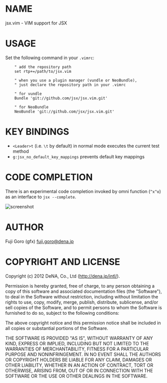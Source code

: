 # NAME

jsx.vim - VIM support for JSX

# USAGE

Set the following command in your `.vimrc`:

```VimL
    " add the repository path
    set rtp+=/path/to/jsx.vim

    " when you use a plugin manager (vundle or NeoBundle),
    " just declare the repository path in your .vimrc

    " for vundle
    Bundle 'git://github.com/jsx/jsx.vim.git'

    " for NeoBundle
    NeoBundle 'git://github.com/jsx/jsx.vim.git'
```

# KEY BINDINGS

* `<Leader>t` (i.e. `\t` by default) in normal mode executes the current test method
* `g:jsx_no_default_key_mappings` prevents default key mappings

# CODE COMPLETION

There is an experimental code completion invoked by omni function (<code>^x^o</code>) as an interface to <code>jsx --complete</code>.

![screenshot](https://raw.github.com/jsx/jsx.vim/master/screenshot.png)

# AUTHOR

Fuji Goro (gfx) <fuji.goro@dena.jp>

# COPYRIGHT AND LICENSE

Copyright (c) 2012 DeNA, Co., Ltd (http://dena.jp/intl/).

Permission is hereby granted, free of charge, to any person obtaining a
copy of this software and associated documentation files (the "Software"),
to deal in the Software without restriction, including without limitation
the rights to use, copy, modify, merge, publish, distribute, sublicense,
and/or sell copies of the Software, and to permit persons to whom the
Software is furnished to do so, subject to the following conditions:

The above copyright notice and this permission notice shall be included in
all copies or substantial portions of the Software.

THE SOFTWARE IS PROVIDED "AS IS", WITHOUT WARRANTY OF ANY KIND, EXPRESS OR
IMPLIED, INCLUDING BUT NOT LIMITED TO THE WARRANTIES OF MERCHANTABILITY,
FITNESS FOR A PARTICULAR PURPOSE AND NONINFRINGEMENT. IN NO EVENT SHALL THE
AUTHORS OR COPYRIGHT HOLDERS BE LIABLE FOR ANY CLAIM, DAMAGES OR OTHER
LIABILITY, WHETHER IN AN ACTION OF CONTRACT, TORT OR OTHERWISE, ARISING
FROM, OUT OF OR IN CONNECTION WITH THE SOFTWARE OR THE USE OR OTHER
DEALINGS IN THE SOFTWARE.

